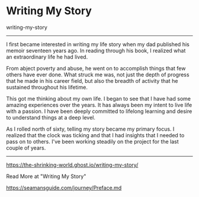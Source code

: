 # Writing My Story

writing-my-story

---

I first became interested in writing my life story when my dad published his
memoir seventeen years ago.  In reading through his book, I realized what an
extraordinary life he had lived.

From abject poverty and abuse, he went on to accomplish things that few others
have ever done.  What struck me was, not just the depth of progress that he made in his
career field, but also the breadth of activity that he sustained throughout 
his lifetime.

This got me thinking about my own life.  I began to see that I have had some
amazing experiences over the years.  It has always been my intent to live life 
with a passion.  I have been deeply committed to lifelong learning and desire
to understand things at a deep level.

As I rolled north of sixty, telling my story became my primary focus.  I realized
that the clock was ticking and that I had insights that I needed to pass on 
to others.  I've been working steadily on the project for the last couple of years.


---

https://the-shrinking-world.ghost.io/writing-my-story/

Read More at "Writing My Story" 

https://seamansguide.com/journey/Preface.md

